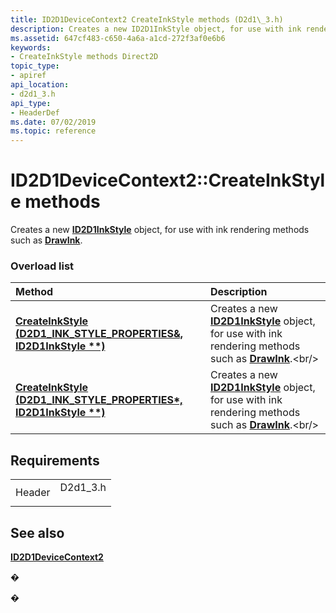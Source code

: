 ```yaml
---
title: ID2D1DeviceContext2 CreateInkStyle methods (D2d1\_3.h)
description: Creates a new ID2D1InkStyle object, for use with ink rendering methods such as DrawInk.
ms.assetid: 647cf483-c650-4a6a-a1cd-272f3af0e6b6
keywords:
- CreateInkStyle methods Direct2D
topic_type:
- apiref
api_location:
- d2d1_3.h
api_type:
- HeaderDef
ms.date: 07/02/2019
ms.topic: reference
---
```


# ID2D1DeviceContext2::CreateInkStyle methods

Creates a new [**ID2D1InkStyle**](https://msdn.microsoft.com/library/Dn900427(v=VS.85).aspx) object, for use with ink rendering methods such as [**DrawInk**](https://msdn.microsoft.com/library/Dn900379(v=VS.85).aspx).

### Overload list



| Method                                                                                                             | Description                                                                                                                                                        |
|:-------------------------------------------------------------------------------------------------------------------|:-------------------------------------------------------------------------------------------------------------------------------------------------------------------|
| [**CreateInkStyle (D2D1\_INK\_STYLE\_PROPERTIES&, ID2D1InkStyle \*\*)**](https://msdn.microsoft.com/library/Dn900369(v=VS.85).aspx)   | Creates a new [**ID2D1InkStyle**](https://msdn.microsoft.com/library/Dn900427(v=VS.85).aspx) object, for use with ink rendering methods such as [**DrawInk**](https://msdn.microsoft.com/library/Dn900379(v=VS.85).aspx).<br/> |
| [**CreateInkStyle (D2D1\_INK\_STYLE\_PROPERTIES\*, ID2D1InkStyle \*\*)**](https://msdn.microsoft.com/library/Dn900370(v=VS.85).aspx) | Creates a new [**ID2D1InkStyle**](https://msdn.microsoft.com/library/Dn900427(v=VS.85).aspx) object, for use with ink rendering methods such as [**DrawInk**](https://msdn.microsoft.com/library/Dn900379(v=VS.85).aspx).<br/> |



## Requirements



|                   |                                                                                      |
|-------------------|--------------------------------------------------------------------------------------|
| Header<br/> | <dl> <dt>D2d1\_3.h</dt> </dl> |



## See also

<dl> <dt>

[**ID2D1DeviceContext2**](https://msdn.microsoft.com/library/Dn890789(v=VS.85).aspx)
</dt> </dl>

�

�






